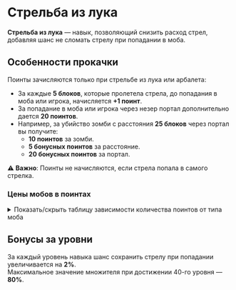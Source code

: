 # Стрельба из лука

**Стрельба из лука** — навык, позволяющий снизить расход стрел, добавляя шанс не сломать стрелу при попадании в моба.

## **Особенности прокачки**

Поинты зачисляются только при стрельбе из лука или арбалета:
- За каждые **5 блоков**, которые пролетела стрела, до попадания в моба или игрока, начисляется **+1 поинт**.
- За попадание в моба или игрока через незер портал дополнительно дается **20 поинтов**.
- Например, за убийство зомби с расстояния **25 блоков** через портал вы получите:
  - **10 поинтов** за зомби.
  - **5 бонусных поинтов** за расстояние.
  - **20 бонусных поинтов** за портал.

⚠️ **Важно**: Поинты не начисляются, если стрела попала в самого стрелка.

### **Цены мобов в поинтах**

<details>
  <summary>Показать/скрыть таблицу зависимости количества поинтов от типа моба</summary>
  <div>
    <table>
      <thead>
        <tr>
          <th>Моб</th>
          <th>Цена в поинтах</th>
        </tr>
      </thead>
      <tbody>
        <tr>
          <th>Летучая мышь, треска, лосось, головастик, тропическая рыба, </th>
          <th>1</th>
        </tr>
        <tr>
          <th>Чешуйница</th>
          <th>2</th>
        </tr>
        <tr>
          <th>Эндермен, слизень, курица</th>
          <th>3</th>
        </tr>
        <tr>
          <th>Кролик, зомбифицированный пиглин</th>
          <th>4</th>
        </tr>
        <tr>
          <th>Броненосец, верблюд, корова(любая), лошадь, лама, овца, нюхач, лавомерка</th>
          <th>5</th>
        </tr>
        <tr>
          <th>Вредина, спрут(любой)</th>
          <th>7</th>
        </tr>
        <tr>
          <th>Скелет(кроме зимогора), паук(любой), крипер, зомби(любой), свинья, разбойник, пиглин, эндермит</th>
          <th>10</th>
        </tr>
        <tr>
          <th>Хоглин, фантом, зимогор, ведьма</th>
          <th>12</th>
        </tr>
        <tr>
          <th>Ифрит, гаст, магмовый куб, заклинатель, поборник, страж, шалкер, визер-скелет, зоглин</th>
          <th>15</th>
        </tr>
        <tr>
          <th>Разоритель</th>
          <th>25</th>
        </tr>
        <tr>
          <th>Брутальный пиглин, железный голем</th>
          <th>40</th>
        </tr>
        <tr>
          <th>Древний страж</th>
          <th>50</th>
        </tr>
        <tr>
          <th>Хранитель</th>
          <th>250</th>
        </tr>
        <tr>
          <th>Иссушитель</th>
          <th>400</th>
        </tr>
        <tr>
          <th>Эндер-дракон</th>
          <th>500</th>
        </tr>
      </tbody>
    </table>
  </div>
</details>


## **Бонусы за уровни**

За каждый уровень навыка шанс сохранить стрелу при попадании увеличивается на **2%**.\
Максимальное значение множителя при достижении 40-го уровня — **80%**.

